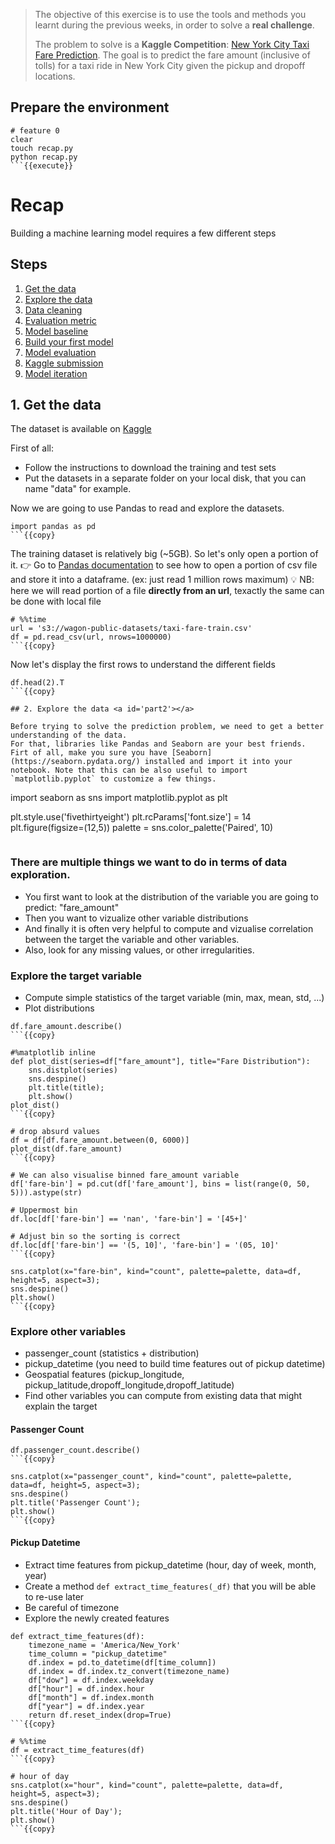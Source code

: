 
> The objective of this exercise is to use the tools and methods you learnt during the previous weeks, in order to solve a **real challenge**.
>
> The problem to solve is a **Kaggle Competition**: [New York City Taxi Fare Prediction](https://www.kaggle.com/c/new-york-city-taxi-fare-prediction). The goal is to predict the fare amount (inclusive of tolls) for a taxi ride in New York City given the pickup and dropoff locations.


## Prepare the environment

```
# feature 0
clear
touch recap.py
python recap.py
```{{execute}}
```

# Recap

Building a machine learning model requires a few different steps

## Steps
1. [Get the data](#part1)
2. [Explore the data](#part2)
3. [Data cleaning](#part3)
4. [Evaluation metric](#part4)
5. [Model baseline](#part5)
6. [Build your first model](#part6)
7. [Model evaluation](#part7)
8. [Kaggle submission](#part8)
9. [Model iteration](#part9)

## 1. Get the data <a id='part1'></a>

The dataset is available on [Kaggle](https://www.kaggle.com/c/new-york-city-taxi-fare-prediction/data)

First of all:
- Follow the instructions to download the training and test sets
- Put the datasets in a separate folder on your local disk, that you can name "data" for example.

Now we are going to use Pandas to read and explore the datasets.

```
import pandas as pd
```{{copy}
```

The training dataset is relatively big (~5GB).
So let's only open a portion of it.
👉 Go to [Pandas documentation](https://pandas.pydata.org/pandas-docs/stable/) to see how to open a portion of csv file and store it into a dataframe. (ex: just read 1 million rows maximum)
💡 NB: here we will read portion of a file **directly from an url**, texactly the same can be done with local file

```
# %%time
url = 's3://wagon-public-datasets/taxi-fare-train.csv'
df = pd.read_csv(url, nrows=1000000)
```{{copy}
```

Now let's display the first rows to understand the different fields

```
df.head(2).T
```{{copy}

## 2. Explore the data <a id='part2'></a>

Before trying to solve the prediction problem, we need to get a better understanding of the data.
For that, libraries like Pandas and Seaborn are your best friends.
Firt of all, make you sure you have [Seaborn](https://seaborn.pydata.org/) installed and import it into your notebook. Note that this can be also useful to import `matplotlib.pyplot` to customize a few things.

```
import seaborn as sns
import matplotlib.pyplot as plt

plt.style.use('fivethirtyeight')
plt.rcParams['font.size'] = 14
plt.figure(figsize=(12,5))
palette = sns.color_palette('Paired', 10)
```{{copy}
```


### There are multiple things we want to do in terms of data exploration.

- You first want to look at the distribution of the variable you are going to predict: "fare_amount"
- Then you want to vizualize other variable distributions
- And finally it is often very helpful to compute and vizualise correlation between the target the variable and other variables.
- Also, look for any missing values, or other irregularities.


### Explore the target variable
- Compute simple statistics of the target variable (min, max, mean, std, ...)
- Plot distributions


```
df.fare_amount.describe()
```{{copy}
```


```
#%matplotlib inline
def plot_dist(series=df["fare_amount"], title="Fare Distribution"):
    sns.distplot(series)
    sns.despine()
    plt.title(title);
    plt.show()
plot_dist()
```{{copy}
```


```
# drop absurd values
df = df[df.fare_amount.between(0, 6000)]
plot_dist(df.fare_amount)
```{{copy}
```

```
# We can also visualise binned fare_amount variable
df['fare-bin'] = pd.cut(df['fare_amount'], bins = list(range(0, 50, 5))).astype(str)

# Uppermost bin
df.loc[df['fare-bin'] == 'nan', 'fare-bin'] = '[45+]'

# Adjust bin so the sorting is correct
df.loc[df['fare-bin'] == '(5, 10]', 'fare-bin'] = '(05, 10]'
```{{copy}
```

```
sns.catplot(x="fare-bin", kind="count", palette=palette, data=df, height=5, aspect=3);
sns.despine()
plt.show()
```{{copy}
```

### Explore other variables

- passenger_count (statistics + distribution)
- pickup_datetime (you need to build time features out of pickup datetime)
- Geospatial features (pickup_longitude, pickup_latitude,dropoff_longitude,dropoff_latitude)
- Find other variables you can compute from existing data that might explain the target

#### Passenger Count

```
df.passenger_count.describe()
```{{copy}
```

```
sns.catplot(x="passenger_count", kind="count", palette=palette, data=df, height=5, aspect=3);
sns.despine()
plt.title('Passenger Count');
plt.show()
```{{copy}
```


#### Pickup Datetime
- Extract time features from pickup_datetime (hour, day of week, month, year)
- Create a method `def extract_time_features(_df)` that you will be able to re-use later
- Be careful of timezone
- Explore the newly created features

```
def extract_time_features(df):
    timezone_name = 'America/New_York'
    time_column = "pickup_datetime"
    df.index = pd.to_datetime(df[time_column])
    df.index = df.index.tz_convert(timezone_name)
    df["dow"] = df.index.weekday
    df["hour"] = df.index.hour
    df["month"] = df.index.month
    df["year"] = df.index.year
    return df.reset_index(drop=True)
```{{copy}
```


```
# %%time
df = extract_time_features(df)
```{{copy}
```

```
# hour of day
sns.catplot(x="hour", kind="count", palette=palette, data=df, height=5, aspect=3);
sns.despine()
plt.title('Hour of Day');
plt.show()
```{{copy}
